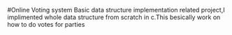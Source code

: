 #Online Voting system
Basic data structure implementation related project,I implimented whole data structure from scratch in c.This besically work on how to do votes for parties
